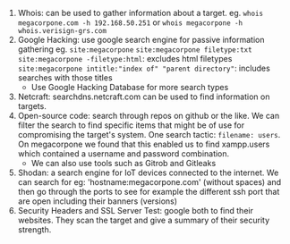 1. Whois: can be used to gather information about a target.
	eg. `whois megacorpone.com -h 192.168.50.251` or `whois megacorpone -h whois.verisign-grs.com`
2. Google Hacking: use google search engine for passive information gathering
	 eg. `site:megacorpone`
		`site:megacorpone filetype:txt`
		`site:megacorpone -filetype:html`: excludes html filetypes
		`site:megacorpone intitle:"index of" "parent directory"`: includes searches    with those titles
	- Use Google Hacking Database for more search types
3. Netcraft: searchdns.netcraft.com can be used to find information on targets.
4. Open-source code: search through repos on github or the like. We can filter the search to find specific items that might be of use for compromising the target's system. One search tactic: `filename: users`. On megacorpone we found that this enabled us to find xampp.users which contained a username and password combination.
	- We can also use tools such as Gitrob and Gitleaks
5. Shodan: a search engine for IoT devices connected to the internet. We can search for eg: 'hostname:megacorpone.com' (without spaces) and then go through the ports to see for example the different ssh port that are open including their banners (versions)
6. Security Headers and SSL Server Test: google both to find their websites. They scan the target and give a summary of their security strength. 